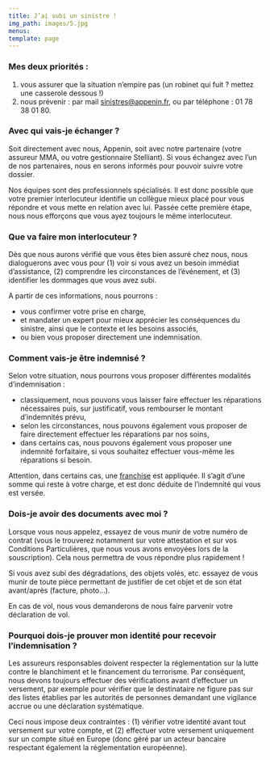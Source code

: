 ```yaml
---
title: J’ai subi un sinistre !
img_path: images/5.jpg
menus:
template: page
---
```



### Mes deux priorités :
1. vous assurer que la situation n’empire pas (un robinet qui fuit ? mettez une casserole dessous !)
2. nous prévenir : par mail sinistres@appenin.fr, ou par téléphone : 01 78 38 01 80.

### Avec qui vais-je échanger ?

Soit directement avec nous, Appenin, soit avec notre partenaire (votre assureur MMA, ou votre gestionnaire Stelliant). Si vous échangez avec l’un de nos partenaires, nous en serons informés pour pouvoir suivre votre dossier.

Nos équipes sont des professionnels spécialisés. Il est donc possible que votre premier interlocuteur identifie un collègue mieux placé pour vous répondre et vous mette en relation avec lui. Passée cette première étape, nous nous efforçons que vous ayez toujours le même interlocuteur.

### Que va faire mon interlocuteur ?

Dès que nous aurons vérifié que vous êtes bien assuré chez nous, nous dialoguerons avec vous pour (1) voir si vous avez un besoin immédiat d’assistance, (2) comprendre les circonstances de l’événement, et (3) identifier les dommages que vous avez subi.

A partir de ces informations, nous pourrons :
  * vous confirmer votre prise en charge, 
  * et mandater un expert pour mieux apprécier les conséquences du sinistre, ainsi que le contexte et les besoins associés, 
  * ou bien vous proposer directement une indemnisation.

### Comment vais-je être indemnisé ?

Selon votre situation, nous pourrons vous proposer différentes modalités d’indemnisation : 
  * classiquement, nous pouvons vous laisser faire effectuer les réparations nécessaires puis, sur justificatif, vous rembourser le montant d’indemnités prévu,
  * selon les circonstances, nous pouvons également vous proposer de faire directement effectuer les réparations par nos soins,
  * dans certains cas, nous pouvons également vous proposer une indemnité forfaitaire, si vous souhaitez effectuer vous-même les réparations si besoin.

Attention, dans certains cas, une [franchise](/faq-clientfinal/) est appliquée. Il s’agit d’une somme qui reste à votre charge, et est donc déduite de l’indemnité qui vous est versée.

### Dois-je avoir des documents avec moi ?

Lorsque vous nous appelez, essayez de vous munir de votre numéro de contrat (vous le trouverez notamment sur votre attestation et sur vos Conditions Particulières, que nous vous avons envoyées lors de la souscription). Cela nous permettra de vous répondre plus rapidement !

Si vous avez subi des dégradations, des objets volés, etc. essayez de vous munir de toute pièce permettant de justifier de cet objet et de son état avant/après (facture, photo…).

En cas de vol, nous vous demanderons de nous faire parvenir votre déclaration de vol.

### Pourquoi dois-je prouver mon identité pour recevoir l’indemnisation ?

Les assureurs responsables doivent respecter la réglementation sur la lutte contre le blanchiment et le financement du terrorisme. Par conséquent, nous devons toujours effectuer des vérifications avant d’effectuer un versement, par exemple pour vérifier que le destinataire ne figure pas sur des listes établies par les autorités de personnes demandant une vigilance accrue ou une déclaration systématique.

Ceci nous impose deux contraintes : (1) vérifier votre identité avant tout versement sur votre compte, et (2) effectuer votre versement uniquement sur un compte situé en Europe (donc géré par un acteur bancaire respectant également la réglementation européenne).
